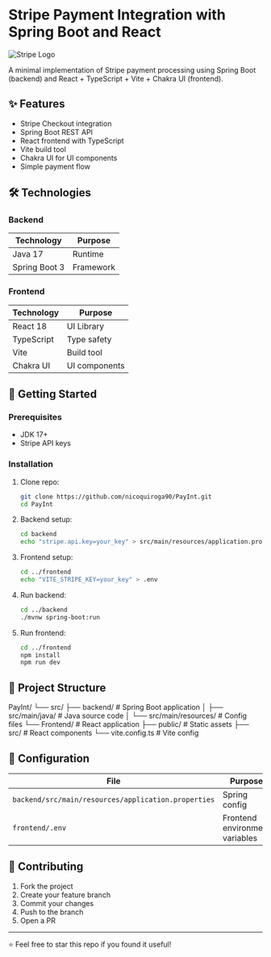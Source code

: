 # Stripe Payment Integration with Spring Boot and React

![Stripe Logo](https://stripe.com/img/v3/home/social.png)

A minimal implementation of Stripe payment processing using Spring Boot (backend) and React + TypeScript + Vite + Chakra UI (frontend).

## ✨ Features
- Stripe Checkout integration
- Spring Boot REST API
- React frontend with TypeScript
- Vite build tool
- Chakra UI for UI components
- Simple payment flow

## 🛠️ Technologies

### Backend
| Technology | Purpose |
|------------|---------|
| Java 17 | Runtime |
| Spring Boot 3 | Framework |

### Frontend
| Technology | Purpose |
|------------|---------|
| React 18 | UI Library |
| TypeScript | Type safety |
| Vite | Build tool |
| Chakra UI | UI components |

## 🚀 Getting Started

### Prerequisites
- JDK 17+
- Stripe API keys

### Installation
1. Clone repo:
    ```bash
    git clone https://github.com/nicoquiroga90/PayInt.git
    cd PayInt
    ```

2. Backend setup:
    ```bash
    cd backend
    echo "stripe.api.key=your_key" > src/main/resources/application.properties
    ```

3. Frontend setup:
    ```bash
    cd ../frontend
    echo "VITE_STRIPE_KEY=your_key" > .env
    ```

4. Run backend:
    ```bash
    cd ../backend
    ./mvnw spring-boot:run
    ```

5. Run frontend:
    ```bash
    cd ../frontend
    npm install
    npm run dev
    ```

## 📂 Project Structure

PayInt/
└── src/
    ├── backend/                  # Spring Boot application
    │   ├── src/main/java/        # Java source code
    │   └── src/main/resources/   # Config files
    └── Frontend/                 # React application
        ├── public/               # Static assets
        ├── src/                  # React components
        └── vite.config.ts        # Vite config


## 🔧 Configuration
| File | Purpose |
|------|---------|
| `backend/src/main/resources/application.properties` | Spring config |
| `frontend/.env` | Frontend environment variables |


## 🤝 Contributing
1. Fork the project
2. Create your feature branch
3. Commit your changes
4. Push to the branch
5. Open a PR

---

⭐ Feel free to star this repo if you found it useful!
